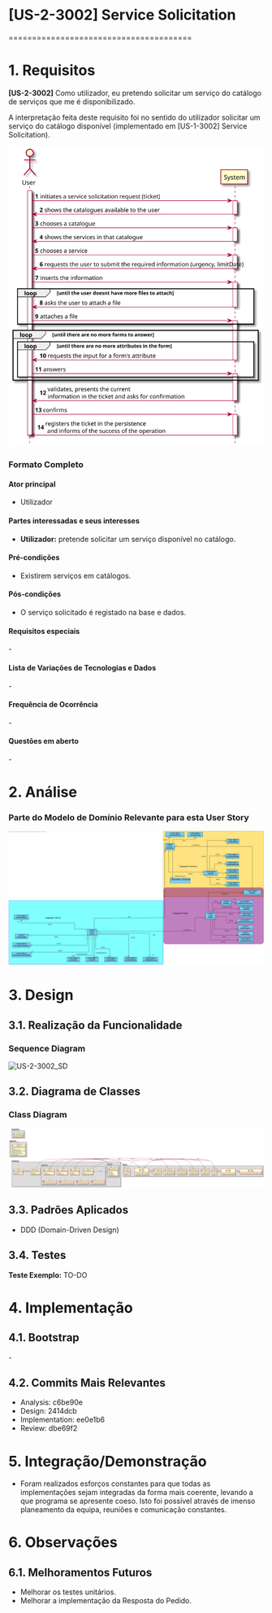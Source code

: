 # [US-2-3002] Service Solicitation
=======================================


# 1. Requisitos

**[US-2-3002]** Como utilizador, eu pretendo solicitar um serviço do catálogo de serviços que me é disponibilizado.

A interpretação feita deste requisito foi no sentido do utilizador solicitar um serviço do catálogo disponível 
(implementado em [US-1-3002] Service Solicitation).

![US-2-3002_SSD](US-2-3002_SSD.svg)

### Formato Completo

#### Ator principal

* Utilizador

#### Partes interessadas e seus interesses

* **Utilizador:** pretende solicitar um serviço disponível no catálogo.

#### Pré-condições

* Existirem serviços em catálogos.

#### Pós-condições

* O serviço solicitado é registado na base e dados.

#### Requisitos especiais

\-

#### Lista de Variações de Tecnologias e Dados

\-

#### Frequência de Ocorrência

\-

#### Questões em aberto

\-

# 2. Análise

### Parte do Modelo de Domínio Relevante para esta User Story

![US-2-3002_MD](US-2-3002_MD.svg)

# 3. Design

## 3.1. Realização da Funcionalidade

###	Sequence Diagram

![US-2-3002_SD](US-1-3002_SD.svg)

## 3.2. Diagrama de Classes

###	Class Diagram

![US-2-3002_CD.svg](US-2-3002_CD.svg)

## 3.3. Padrões Aplicados

* DDD (Domain-Driven Design)

## 3.4. Testes 

**Teste Exemplo:** TO-DO

# 4. Implementação

## 4.1. Bootstrap

\-

## 4.2. Commits Mais Relevantes

* Analysis: c6be90e
* Design: 2414dcb
* Implementation: ee0e1b6
* Review: dbe69f2


# 5. Integração/Demonstração

* Foram realizados esforços constantes para que todas as implementações sejam integradas da forma mais coerente, levando a que programa se apresente coeso. 
Isto foi possível através de imenso planeamento da equipa, reuniões e comunicação constantes.

# 6. Observações

## 6.1. Melhoramentos Futuros

* Melhorar os testes unitários.
* Melhorar a implementação da Resposta do Pedido.



